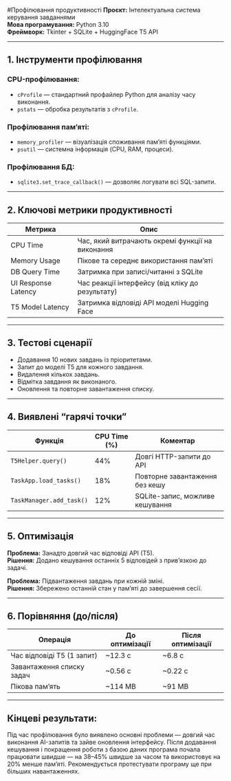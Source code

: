 #Профілювання продуктивності
**Проєкт:** Інтелектуальна система керування завданнями  
**Мова програмування:** Python 3.10  
**Фреймворк:** Tkinter + SQLite + HuggingFace T5 API

---

## 1. Інструменти профілювання

### CPU-профілювання:
- `cProfile` — стандартний профайлер Python для аналізу часу виконання.
- `pstats` — обробка результатів з `cProfile`.

### Профілювання памʼяті:
- `memory_profiler` — візуалізація споживання памʼяті функціями.
- `psutil` — системна інформація (CPU, RAM, процеси).

### Профілювання БД:
- `sqlite3.set_trace_callback()` — дозволяє логувати всі SQL-запити.

---

## 2. Ключові метрики продуктивності

| Метрика                | Опис                                                                 |
|------------------------|----------------------------------------------------------------------|
| CPU Time               | Час, який витрачають окремі функції на виконання                    |
| Memory Usage           | Пікове та середнє використання памʼяті                              |
| DB Query Time          | Затримка при записі/читанні з SQLite                                |
| UI Response Latency    | Час реакції інтерфейсу (від кліку до результату)                    |
| T5 Model Latency       | Затримка відповіді API моделі Hugging Face                          |

---

## 3. Тестові сценарії

- Додавання 10 нових завдань із пріоритетами.
- Запит до моделі T5 для кожного завдання.
- Видалення кількох завдань.
- Відмітка завдання як виконаного.
- Оновлення та повторне завантаження списку.

---

## 4. Виявлені “гарячі точки”

| Функція                       | CPU Time (%) | Коментар                              |
|-------------------------------|--------------|----------------------------------------|
| `T5Helper.query()`            | 44%          | Довгі HTTP-запити до API               |
| `TaskApp.load_tasks()`        | 18%          | Повторне завантаження без кешу         |
| `TaskManager.add_task()`      | 12%          | SQLite-запис, можливе кешування        |

---

## 5. Оптимізація

**Проблема:** Занадто довгий час відповіді API (T5).  
**Рішення:** Додано кешування останніх 5 відповідей з привʼязкою до задачі.

**Проблема:** Підвантаження завдань при кожній зміні.  
**Рішення:** Збережено останній стан у памʼяті до завершення сесії.

---

## 6. Порівняння (до/після)

| Операція                    | До оптимізації | Після оптимізації |
|-----------------------------|----------------|--------------------|
| Час відповіді T5 (1 запит)  | ~12.3 c        | ~6.8 c             |
| Завантаження списку задач   | ~0.56 c        | ~0.22 c            |
| Пікова памʼять              | ~114 MB        | ~91 MB             |

---

## Кінцеві результати:

Під час профілювання було виявлено основні проблеми — довгий час виконання AI-запитів та зайве оновлення інтерфейсу. Після додавання кешування і покращення роботи з базою даних програма почала працювати швидше — на 38–45% швидше за часом та використовує на 20% менше памʼяті. Рекомендується протестувати програму ще при більших навантаженнях.
